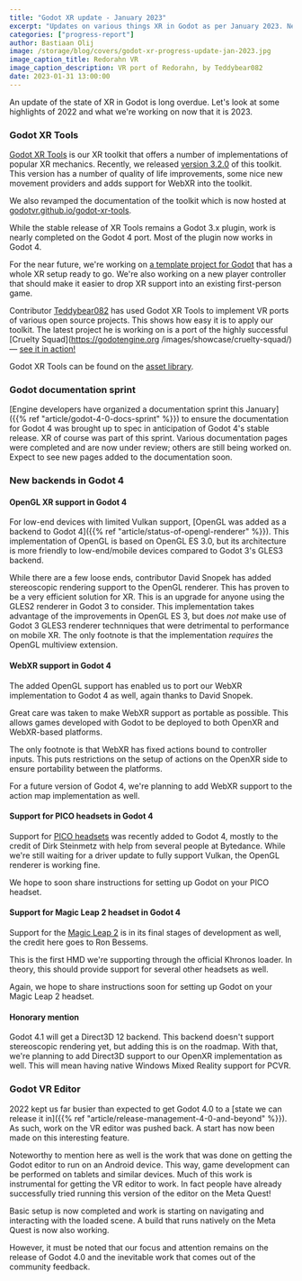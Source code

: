 ```yaml
---
title: "Godot XR update - January 2023"
excerpt: "Updates on various things XR in Godot as per January 2023. New Godot XR Tools, new documentation for Godot 4, new supported renderers and devices."
categories: ["progress-report"]
author: Bastiaan Olij
image: /storage/blog/covers/godot-xr-progress-update-jan-2023.jpg
image_caption_title: Redorahn VR
image_caption_description: VR port of Redorahn, by Teddybear082
date: 2023-01-31 13:00:00
---
```


An update of the state of XR in Godot is long overdue. Let's look at some highlights of 2022 and what we're working on now that it is 2023.

### Godot XR Tools

[Godot XR Tools](https://github.com/GodotVR/godot-xr-tools) is our XR toolkit that offers a number of implementations of popular XR mechanics. Recently, we released [version 3.2.0](https://github.com/GodotVR/godot-xr-tools/releases/tag/3.2.0) of this toolkit. This version has a number of quality of life improvements, some nice new movement providers and adds support for WebXR into the toolkit.

We also revamped the documentation of the toolkit which is now hosted at [godotvr.github.io/godot-xr-tools](https://godotvr.github.io/godot-xr-tools/).

While the stable release of XR Tools remains a Godot 3.x plugin, work is nearly completed on the Godot 4 port. Most of the plugin now works in Godot 4.

For the near future, we're working on [a template project for Godot](https://github.com/GodotVR/godot-xr-template) that has a whole XR setup ready to go.
We're also working on a new player controller that should make it easier to drop XR support into an existing first-person game.

Contributor [Teddybear082](https://github.com/teddybear082/) has used Godot XR Tools to implement VR ports of various open source projects. This shows how easy it is to apply our toolkit. The latest project he is working on is a port of the highly successful [Cruelty Squad](https://godotengine.org /images/showcase/cruelty-squad/) — [see it in action!](https://twitter.com/Flat2VR/status/1617699586155638784)

Godot XR Tools can be found on the [asset library](https://godotengine.org/asset-library/asset/214).

### Godot documentation sprint

[Engine developers have organized a documentation sprint this January]({{% ref "article/godot-4-0-docs-sprint" %}}) to ensure the documentation for Godot 4 was brought up to spec in anticipation of Godot 4's stable release. XR of course was part of this sprint. Various documentation pages were completed and are now under review; others are still being worked on. Expect to see new pages added to the documentation soon.

### New backends in Godot 4

#### OpenGL XR support in Godot 4

For low-end devices with limited Vulkan support, [OpenGL was added as a backend to Godot 4]({{% ref "article/status-of-opengl-renderer" %}}). This implementation of OpenGL is based on OpenGL ES 3.0, but its architecture is more friendly to low-end/mobile devices compared to Godot 3's GLES3 backend.

While there are a few loose ends, contributor David Snopek has added stereoscopic rendering support to the OpenGL renderer. This has proven to be a very efficient solution for XR. This is an upgrade for anyone using the GLES2 renderer in Godot 3 to consider. This implementation takes advantage of the improvements in OpenGL ES 3, but does *not* make use of Godot 3 GLES3 renderer technniques that were detrimental to performance on mobile XR. The only footnote is that the implementation *requires* the OpenGL multiview extension.

#### WebXR support in Godot 4

The added OpenGL support has enabled us to port our WebXR implementation to Godot 4 as well, again thanks to David Snopek.

Great care was taken to make WebXR support as portable as possible. This allows games developed with Godot to be deployed to both OpenXR and WebXR-based platforms.

The only footnote is that WebXR has fixed actions bound to controller inputs. This puts restrictions on the setup of actions on the OpenXR side to ensure portability between the platforms.

For a future version of Godot 4, we're planning to add WebXR support to the action map implementation as well.

#### Support for PICO headsets in Godot 4

Support for [PICO headsets](https://www.picoxr.com/) was recently added to Godot 4, mostly to the credit of Dirk Steinmetz with help from several people at Bytedance. While we're still waiting for a driver update to fully support Vulkan, the OpenGL renderer is working fine.

We hope to soon share instructions for setting up Godot on your PICO headset.

#### Support for Magic Leap 2 headset in Godot 4

Support for the [Magic Leap 2](https://www.magicleap.com/magic-leap-2) is in its final stages of development as well, the credit here goes to Ron Bessems.

This is the first HMD we're supporting through the official Khronos loader. In theory, this should provide support for several other headsets as well.

Again, we hope to share instructions soon for setting up Godot on your Magic Leap 2 headset.

#### Honorary mention

Godot 4.1 will get a Direct3D 12 backend. This backend doesn't support stereoscopic rendering yet, but adding this is on the roadmap. With that, we're planning to add Direct3D support to our OpenXR implementation as well. This will mean having native Windows Mixed Reality support for PCVR.

### Godot VR Editor

2022 kept us far busier than expected to get Godot 4.0 to a [state we can release it in]({{% ref "article/release-management-4-0-and-beyond" %}}). As such, work on the VR editor was pushed back. A start has now been made on this interesting feature.

Noteworthy to mention here as well is the work that was done on getting the Godot editor to run on an Android device. This way, game development can be performed on tablets and similar devices. Much of this work is instrumental for getting the VR editor to work. In fact people have already successfully tried running this version of the editor on the Meta Quest!

Basic setup is now completed and work is starting on navigating and interacting with the loaded scene. A build that runs natively on the Meta Quest is now also working.

However, it must be noted that our focus and attention remains on the release of Godot 4.0 and the inevitable work that comes out of the community feedback.
